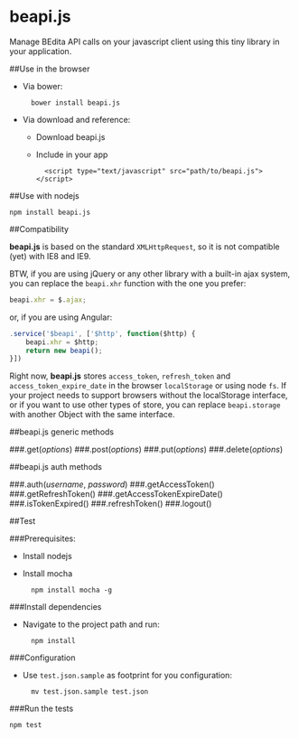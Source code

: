 # beapi.js
Manage BEdita API calls on your javascript client using this tiny library in your application.

##Use in the browser

- Via bower:

		bower install beapi.js

- Via download and reference:
	- Download beapi.js
	- Include in your app
			
			<script type="text/javascript" src="path/to/beapi.js"></script>
			
##Use with nodejs

```
npm install beapi.js
```

##Compatibility

**beapi.js** is based on the standard `XMLHttpRequest`, so it is not compatible (yet) with IE8 and IE9.

BTW, if you are using jQuery or any other library with a built-in ajax system, you can replace the `beapi.xhr` function with the one you prefer:

```javascript
beapi.xhr = $.ajax;
```
or, if you are using Angular:

```javascript
.service('$beapi', ['$http', function($http) {
	beapi.xhr = $http;
	return new beapi();
}])
```

Right now, **beapi.js** stores `access_token`, `refresh_token` and `access_token_expire_date` in the browser `localStorage` or using node `fs`. If your project needs to support browsers without the localStorage interface, or if you want to use other types of store, you can replace `beapi.storage` with another Object with the same interface.


##beapi.js generic methods

###.get(*options*)
###.post(*options*)
###.put(*options*)
###.delete(*options*)

##beapi.js auth methods

###.auth(*username*, *password*)
###.getAccessToken()
###.getRefreshToken()
###.getAccessTokenExpireDate()
###.isTokenExpired()
###.refreshToken()
###.logout()

##Test

###Prerequisites:
- Install nodejs
- Install mocha

		npm install mocha -g
		
###Install dependencies

- Navigate to the project path and run:

		npm install
		
###Configuration

- Use `test.json.sample` as footprint for you configuration:

		mv test.json.sample test.json
		
###Run the tests

```
npm test
```
